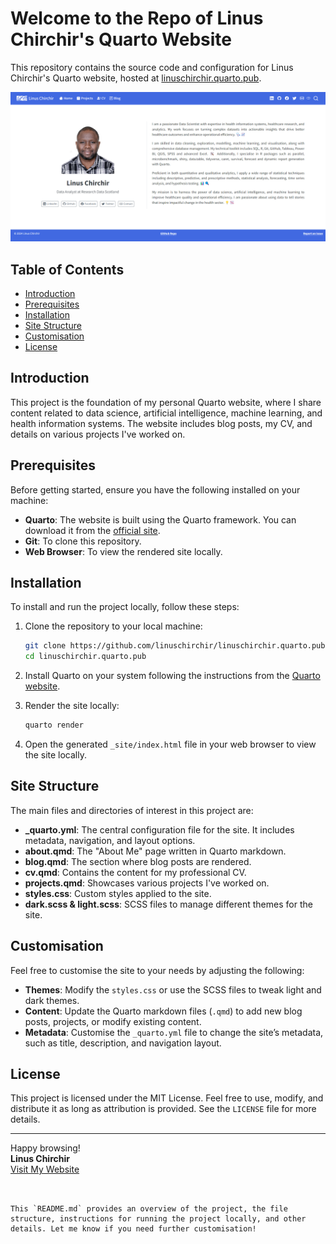 # Welcome to the Repo of Linus Chirchir's Quarto Website

This repository contains the source code and configuration for Linus Chirchir's Quarto website, hosted at [linuschirchir.quarto.pub](https://linuschirchir.quarto.pub).

![Website Preview](images/website_preview.png)

## Table of Contents

- [Introduction](#introduction)
- [Prerequisites](#prerequisites)
- [Installation](#installation)
- [Site Structure](#site-structure)
- [Customisation](#customisation)
- [License](#license)

## Introduction

This project is the foundation of my personal Quarto website, where I share content related to data science, artificial intelligence, machine learning, and health information systems. The website includes blog posts, my CV, and details on various projects I've worked on.

## Prerequisites

Before getting started, ensure you have the following installed on your machine:

- **Quarto**: The website is built using the Quarto framework. You can download it from the [official site](https://quarto.org/).
- **Git**: To clone this repository.
- **Web Browser**: To view the rendered site locally.

## Installation

To install and run the project locally, follow these steps:

1. Clone the repository to your local machine:
   ```bash
   git clone https://github.com/linuschirchir/linuschirchir.quarto.pub.git
   cd linuschirchir.quarto.pub
   ```

2. Install Quarto on your system following the instructions from the [Quarto website](https://quarto.org/docs/get-started/).

3. Render the site locally:
   ```bash
   quarto render
   ```

4. Open the generated `_site/index.html` file in your web browser to view the site locally.

## Site Structure

The main files and directories of interest in this project are:

- **_quarto.yml**: The central configuration file for the site. It includes metadata, navigation, and layout options.
- **about.qmd**: The "About Me" page written in Quarto markdown.
- **blog.qmd**: The section where blog posts are rendered.
- **cv.qmd**: Contains the content for my professional CV.
- **projects.qmd**: Showcases various projects I've worked on.
- **styles.css**: Custom styles applied to the site.
- **dark.scss & light.scss**: SCSS files to manage different themes for the site.

## Customisation

Feel free to customise the site to your needs by adjusting the following:

- **Themes**: Modify the `styles.css` or use the SCSS files to tweak light and dark themes.
- **Content**: Update the Quarto markdown files (`.qmd`) to add new blog posts, projects, or modify existing content.
- **Metadata**: Customise the `_quarto.yml` file to change the site’s metadata, such as title, description, and navigation layout.

## License

This project is licensed under the MIT License. Feel free to use, modify, and distribute it as long as attribution is provided. See the `LICENSE` file for more details.

---

Happy browsing!  
**Linus Chirchir**  
[Visit My Website](https://linuschirchir.quarto.pub)
```


This `README.md` provides an overview of the project, the file structure, instructions for running the project locally, and other details. Let me know if you need further customisation!
